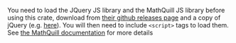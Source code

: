 You need to load the JQuery JS library and the MathQuill JS library before using this crate,
download from [their github releases page](https://github.com/mathquill/mathquill/releases/latest)
and a copy of jQuery (e.g. [here](https://ajax.googleapis.com/ajax/libs/jquery/1.11.0/jquery.min.js)).
You will then need to include `<script>` tags to load them.
See [the MathQuill documentation](https://docs.mathquill.com/en/latest/Getting_Started/) for more details
